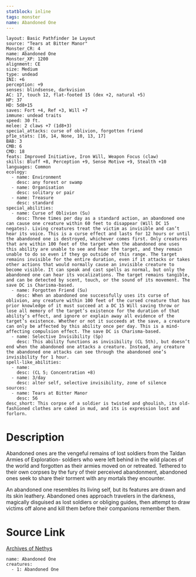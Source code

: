 ```yaml
---
statblock: inline
tags: monster
name: Abandoned One
---
```

```statblock
layout: Basic Pathfinder 1e Layout
source: "Tears at Bitter Manor"
Monster_CR: 4
name: Abandoned One
Monster_XP: 1200
alignment: CE
size: Medium
type: undead
INI: +6
perception: +9
senses: blindsense, darkvision
AC: 17, touch 12, flat-footed 15 (dex +2, natural +5)
HP: 37
HD: 5d8+15
saves: Fort +4, Ref +3, Will +7
immune: undead traits
speed: 30 ft.
melee: 2 claws +7 (1d8+3)
special_attacks: curse of oblivion, forgotten friend
pf1e_stats: [16, 14, None, 10, 13, 17]
BAB: 3
CMB: 6
CMD: 18
feats: Improved Initiative, Iron Will, Weapon Focus (claw)
skills: Bluff +8, Perception +9, Sense Motive +9, Stealth +10
languages: Common
ecology:
  - name: Environment
    desc: any forest or swamp
  - name: Organisation
    desc: solitary or pair
  - name: Treasure
    desc: standard
special_abilities:
  - name: Curse of Oblivion (Su)
    desc: Three times per day as a standard action, an abandoned one can cause one creature within 60 feet to disappear (Will DC 15 negates). Living creatures treat the victim as invisible and can’t hear its voice. This is a curse effect and lasts for 12 hours or until the abandoned one is destroyed, whichever comes first. Only creatures that are within 100 feet of the target when the abandoned one uses this ability are unable to see and hear the target, and they remain unable to do so even if they go outside of this range. The target remains invisible for the entire duration, even if it attacks or takes other actions that would normally cause an invisible creature to become visible. It can speak and cast spells as normal, but only the abandoned one can hear its vocalizations. The target remains tangible, and can be detected by scent, touch, or the sound of its movement. The save DC is Charisma-based.
  - name: Forgotten Friend (Su)
    desc: When an abandoned one successfully uses its curse of oblivion, any creature within 100 feet of the cursed creature that has prior knowledge of it must succeed at a DC 15 Will saving throw or lose all memory of the target’s existence for the duration of that ability’s effect, and ignore or explain away all evidence of the target’s existence. Whether or not it succeeds at the save, a creature can only be affected by this ability once per day. This is a mind-affecting compulsion effect. The save DC is Charisma-based.
  - name: Selective Invisibility (Sp)
    desc: This ability functions as invisibility (CL 5th), but doesn’t end when the abandoned one attacks a creature. Instead, any creature the abandoned one attacks can see through the abandoned one’s invisibility for 1 hour.
spell-like_abilities:
  - name:
    desc: (CL 5; Concentration +8)
  - name: 3/day
    desc: alter self, selective invisibility, zone of silence
sources:
  - name: Tears at Bitter Manor
    desc: 56
desc_short: This corpse of a soldier is twisted and ghoulish, its old-fashioned clothes are caked in mud, and its is expression lost and forlorn.
```
# Description
Abandoned ones are the vengeful remains of lost soldiers from the Taldan Armies of Exploration- soldiers who were left behind in the wild places of the world and forgotten as their armies moved on or retreated. Tethered to their own corpses by the fury of their perceived abandonment, abandoned ones seek to share their torment with any mortals they encounter.

An abandoned one resembles its living self, but its features are drawn and its skin leathery. Abandoned ones approach travelers in the darkness, magically disguised as lost soldiers or obliging guides, then attempt to draw victims off alone and kill them before their companions remember them.
# Source Link
[Archives of Nethys](https://aonprd.com/MonsterDisplay.aspx?ItemName=Abandoned%20One)
```encounter-table
name: Abandoned One
creatures:
  - 1: Abandoned One
```
